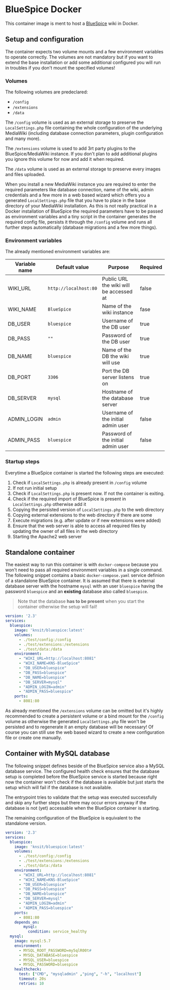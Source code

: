 # BlueSpice Docker

This container image is ment to host a [BlueSpice](https://bluespice.com) wiki in Docker.

## Setup and configuration

The container expects two volume mounts and a few environment variables to operate correctly.
The volumes are not mandatory but if you want to extend the base installation or add some additional configured you will run in troubles if you don't mount the specified volumes!

### Volumes

The following volumes are predeclared:

* `/config`
* `/extensions`
* `/data`

The `/config` volume is used as an external storage to preserve the `LocalSettings.php` file containing the whole configuration of the underlying MediaWiki (including database connection parameters, plugin configuration and many more).

The `/extensions` volume is used to add 3rt party plugins to the BlueSpice/MediaWiki instance.
If you don't plan to add additional plugins you ignore this volume for now and add it when required.

The `/data` volume is used as an external storage to preserve every images and files uploaded.

When you install a new MediaWiki instance you are required to enter the required parameters like database connection, name of the wiki, admin credentials and a few more in a web based wizard which offers you a generated `LocalSettings.php` file that you have to place in the base directory of your MediaWiki installation.
As this is not really practical in a Docker installation of BlueSpice the required parameters have to be passed as environment variables and a tiny script in the container generates the required config file, persists it through the `/config` volume and runs all further steps automatically (database migrations and a few more things).

### Environment variables

The already mentioned environment variables are:

| Variable name | Default value         | Purpose                                 | Required |
|---------------|-----------------------|-----------------------------------------|----------|
| WIKI_URL      | `http://localhost:80` | Public URL the wiki will be accessed at | false    |
| WIKI_NAME     | `BlueSpice`           | Name of the wiki instance               | fase     |
| DB_USER       | `bluespice`           | Username of the DB user                 | true     |
| DB_PASS       | `""`                  | Password of the DB user                 | true     |
| DB_NAME       | `bluespice`           | Name of the DB the wiki will use        | true     |
| DB_PORT       | `3306`                | Port the DB server listens on           | true     |
| DB_SERVER     | `mysql`               | Hostname of the database server         | true     |
| ADMIN_LOGIN   | `admin`               | Username of the initial admin user      | false    |
| ADMIN_PASS    | `bluespice`           | Password of the initial admin user      | false    |

### Startup steps

Everytime a BlueSpice container is started the following steps are executed:

1. Check if `LocalSettings.php` is already present in `/config` volume
2. If not run initial setup
3. Check if `LocalSettings.php` is present now. If not the container is exiting.
4. Check if the required import of BlueSpice is present in `LocalSettings.php` otherwise add it
5. Copying the persisted version of `LocalSettings.php` to the web directory
6. Copying external extensions to the web directory if there are some
7. Execute migrations (e.g. after update or if new extensions were added)
8. Ensure that the web server is able to access all required files by updating the owner of all files in the web directory
9. Starting the Apache2 web server

## Standalone container

The easiest way to run this container is with `docker-compose` because you won't need to pass all required environment variables in a single command.
The following snippet contains a basic `docker-compose.yaml` service definion of a standalone BlueSpice container.
It is assumed that there is external database server with the hostname `mysql` with an user `bluespice` having the password `bluespice` and an **existing** database also called `bluespice`.

> Note that the database **has to be present** when you start the container otherwise the setup will fail!

```yaml
version: '2.3'
services:
  bluespice:
    image: 'knsit/bluespice:latest'
    volumes:
      - ./test/config:/config
      - ./test/extensions:/extensions
      - ./test/data:/data
    environment:
      - "WIKI_URL=http://localhost:8081"
      - "WIKI_NAME=KNS-BlueSpice"
      - "DB_USER=bluespice"
      - "DB_PASS=bluespice"
      - "DB_NAME=bluespice"
      - "DB_SERVER=mysql"
      - "ADMIN_LOGIN=admin"
      - "ADMIN_PASS=bluespice"
    ports:
      - 8081:80
```

As already mentioned the `/extensions` volume can be omitted but it's highly recommended to create a persistent volume or a bind mount for the `/config` volume as otherwise the generated `LocalSettings.php` file won't be persisted and to regenerate it an empty database will be necessary!
Of course you can still use the web based wizard to create a new configuration file or create one manually.

## Container with MySQL database

The following snippet defines beside of the BlueSpice service also a MySQL database service.
The configured health check ensures that the database setup is completed before the BlueSpice service is started because right now the container won't check if the database is available but just starts the setup which will fail if the database is not available.

The entrypoint tries to validate that the setup was executed successfully and skip any further steps but there may occur errors anyway if the database is not (yet) accessable when the BlueSpice container is starting.

The remaining configuration of the BlueSpice is equivalent to the standalone version.

```yaml
version: '2.3'
services:
  bluespice:
    image: 'knsit/bluespice:latest'
    volumes:
      - ./test/config:/config
      - ./test/extensions:/extensions
      - ./test/data:/data
    environment:
      - "WIKI_URL=http://localhost:8081"
      - "WIKI_NAME=KNS-BlueSpice"
      - "DB_USER=bluespice"
      - "DB_PASS=bluespice"
      - "DB_NAME=bluespice"
      - "DB_SERVER=mysql"
      - "ADMIN_LOGIN=admin"
      - "ADMIN_PASS=bluespice"
    ports:
      - 8081:80
    depends_on:
        mysql:
          condition: service_healthy
  mysql:
    image: mysql:5.7
    environment:
      - MYSQL_ROOT_PASSWORD=my5qlR00t#
      - MYSQL_DATABASE=bluespice
      - MYSQL_USER=bluespice
      - MYSQL_PASSWORD=bluespice
    healthcheck:
      test: ["CMD", "mysqladmin" ,"ping", "-h", "localhost"]
      timeout: 20s
      retries: 10
```
